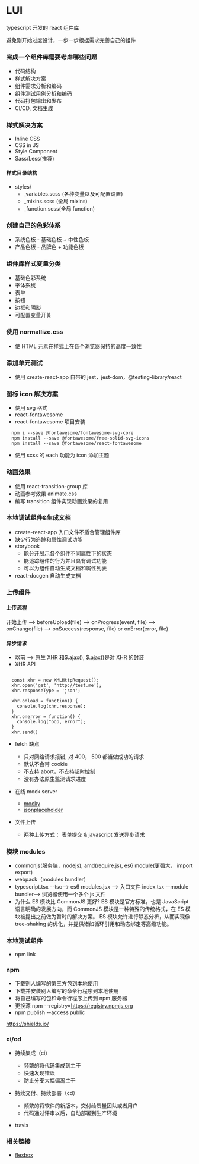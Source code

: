 # LUI

typescript 开发的 react 组件库

避免刚开始过度设计，一步一步根据需求完善自己的组件

### 完成一个组件库需要考虑哪些问题

- 代码结构
- 样式解决方案
- 组件需求分析和编码
- 组件测试用例分析和编码
- 代码打包输出和发布
- CI/CD, 文档生成

### 样式解决方案

- Inline CSS
- CSS in JS
- Style Component
- Sass/Less(推荐)

#### 样式目录结构

- styles/
  - \_variables.scss (各种变量以及可配置设置)
  - \_mixins.scss (全局 mixins)
  - \_function.scss(全局 function)

### 创建自己的色彩体系

- 系统色板 - 基础色板 + 中性色板
- 产品色板 - 品牌色 + 功能色板

### 组件库样式变量分类

- 基础色彩系统
- 字体系统
- 表单
- 按钮
- 边框和阴影
- 可配置变量开关

### 使用 normallize.css

- 使 HTML 元素在样式上在各个浏览器保持的高度一致性

### 添加单元测试

- 使用 create-react-app 自带的 jest，jest-dom，@testing-library/react

### 图标 icon 解决方案

- 使用 svg 格式
- react-fontawesome
- react-fontawesome 项目安装

```
  npm i --save @fortawesome/fontawesome-svg-core
  npm install --save @fortawesome/free-solid-svg-icons
  npm install --save @fortawesome/react-fontawesome
```

- 使用 scss 的 each 功能为 icon 添加主题

### 动画效果

- 使用 react-transition-group 库
- 动画参考效果 animate.css
- 编写 transition 组件实现动画效果的复用

### 本地调试组件&生成文档

- create-react-app 入口文件不适合管理组件库
- 缺少行为追踪和属性调试功能
- storybook
  - 能分开展示各个组件不同属性下的状态
  - 能追踪组件的行为并且具有调试功能
  - 可以为组件自动生成文档和属性列表
- react-docgen 自动生成文档

### 上传组件

#### 上传流程

开始上传 --> beforeUpload(file) --> onProgress(event, file) --> onChange(file) --> onSuccess(response, file) or onError(error, file)

#### 异步请求

- 以前 --> 原生 XHR 和$.ajax(), $.ajax()是对 XHR 的封装
- XHR API

```

  const xhr = new XMLHttpRequest();
  xhr.open('get', 'http://test.me');
  xhr.responseType = 'json';

  xhr.onload = function() {
    console.log(xhr.response);
  }
  xhr.onerror = function() {
    console.log("oop, error");
  }
  xhr.send()

```

- fetch 缺点

  - 只对网络请求报错, 对 400， 500 都当做成功的请求
  - 默认不会带 cookie
  - 不支持 abort，不支持超时控制
  - 没有办法原生监测请求进度

- 在线 mock server
  - [mocky](https://designer.mocky.io/design/confirmation)
  - [jsonplaceholder](https://jsonplaceholder.typicode.com/)
- 文件上传
  - 两种上传方式： 表单提交 & javascript 发送异步请求

### 模块 modules

- commonjs(服务端，nodejs), amd(require.js), es6 module(更强大， import export)
- webpack（modules bundler）
- typescript.tsx --tsc--> es6 modules.jsx --> 入口文件 index.tsx --module bundler--> 浏览器使用一个多个 js 文件
- 为什么 ES 模块比 CommonJS 更好?
  ES 模块是官方标准，也是 JavaScript 语言明确的发展方向，而 CommonJS 模块是一种特殊的传统格式，在 ES 模块被提出之前做为暂时的解决方案。 ES 模块允许进行静态分析，从而实现像 tree-shaking 的优化，并提供诸如循环引用和动态绑定等高级功能。

### 本地测试组件

- npm link

### npm

- 下载别人编写的第三方包到本地使用
- 下载并安装别人编写的命令行程序到本地使用
- 将自己编写的包和命令行程序上传到 npm 服务器
- 更换源 npm --registry=https://registry.npmjs.org
- npm publish --access public

https://shields.io/

### ci/cd

- 持续集成（ci）

  - 频繁的将代码集成到主干
  - 快速发现错误
  - 防止分支大幅偏离主干

- 持续交付、持续部署（cd）

  - 频繁的将软件的新版本，交付给质量团队或者用户
  - 代码通过评审以后，自动部署到生产环境

- travis

### 相关链接

- [flexbox](https://css-tricks.com/snippets/css/a-guide-to-flexbox/)
